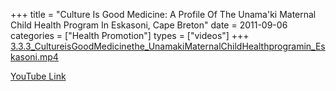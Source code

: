 +++
title = "Culture Is Good Medicine:  A Profile Of The Unama'ki Maternal Child Health Program In Eskasoni, Cape Breton"
date = 2011-09-06
categories = ["Health Promotion"]
types = ["videos"]
+++
[3.3.3_CultureisGoodMedicinethe_UnamakiMaternalChildHealthprogramin_Eskasoni.mp4](/files/full/3.3.3_CultureisGoodMedicinethe_UnamakiMaternalChildHealthprogramin_Eskasoni.mp4)

[YouTube Link](https://www.youtube.com/watch?v=QC4f07snDMg)
